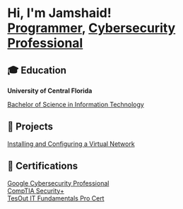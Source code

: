 <h1>Hi, I'm Jamshaid! <br/><a href="https://www.linkedin.com/in/jamshaidsyed/">Programmer</a>, <a href="https://www.linkedin.com/in/jamshaidsyed/">Cybersecurity Professional</a> <a href="https://www.youtube.com/c/joshmadakor"></a></h1>

<h2>🎓 Education</h2>
<a><strong>University of Central Florida</strong>  <br/> </a>

[Bachelor of Science in Information Technology](https://github.com/jamshaidsyed/Certs-and-Degrees/blob/main/BS%20IT%20Degree.pdf)

<h2>💼 Projects </h2>

[Installing and Configuring a Virtual Network](https://github.com/jamshaidsyed/VirtualMachines/tree/main)


<h2>📃 Certifications </h2>

[Google Cybersecurity Professional](https://github.com/jamshaidsyed/Certs-and-Degrees/blob/main/Google%20Cyber%20Security%20Cert%20FKKS355ZA2RY.pdf) <br/>
[CompTIA Security+](https://github.com/jamshaidsyed/Certs-and-Degrees/blob/main/CompTIA%20Security%2B%20ce%20certificate.pdf) 
<br/>
[TesOut IT Fundamentals Pro Cert](https://github.com/jamshaidsyed/Certs-and-Degrees/blob/main/TestOut%20IT%20fundamentals%20Certificate%20.pdf)

<!--
**joshmadakor1/joshmadakor1** is a ✨ _special_ ✨ repository because its `README.md` (this file) appears on your GitHub profile.

Here are some ideas to get you started:

- 🔭 I’m currently working on ...
- 🌱 I’m currently learning ...
- 👯 I’m looking to collaborate on ...
- 🤔 I’m looking for help with ...
- 💬 Ask me about ...
- 📫 How to reach me: ...
- 😄 Pronouns: ...
- ⚡ Fun fact: ...
-->
